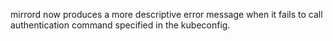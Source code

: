 mirrord now produces a more descriptive error message when it fails to call authentication command specified in the kubeconfig.